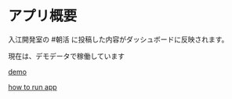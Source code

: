 # アプリ概要
入江開発室の #朝活 に投稿した内容がダッシュボードに反映されます。

現在は、デモデータで稼働しています

[demo](https://morning-40d4c.firebaseapp.com/)  

[how to run app](https://github.com/kyogom/morning/wiki/run-project-locally)

